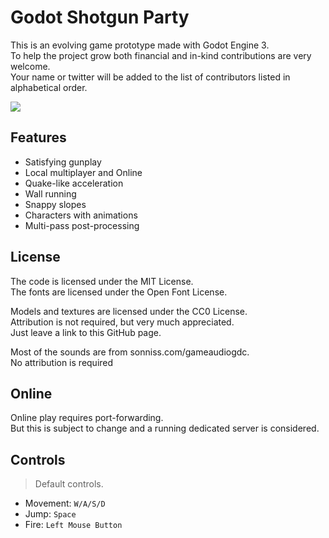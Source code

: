 # Godot Shotgun Party

This is an evolving game prototype made with Godot Engine 3.  
To help the project grow both financial and in-kind contributions are very welcome.  
Your name or twitter will be added to the list of contributors listed in alphabetical order.  

<a href="https://www.buymeacoffee.com/ic3bug"><img src="https://img.buymeacoffee.com/button-api/?text=Buy me a cookie&emoji=🍪&slug=ic3bug&button_colour=5F7FFF&font_colour=ffffff&font_family=Poppins&outline_colour=000000&coffee_colour=FFDD00"></a>

## Features

- Satisfying gunplay
- Local multiplayer and Online
- Quake-like acceleration
- Wall running
- Snappy slopes
- Characters with animations
- Multi-pass post-processing

## License

The code is licensed under the MIT License.  
The fonts are licensed under the Open Font License.  

Models and textures are licensed under the CC0 License.  
Attribution is not required, but very much appreciated.  
Just leave a link to this GitHub page.  

Most of the sounds are from sonniss.com/gameaudiogdc.  
No attribution is required  

## Online
Online play requires port-forwarding.  
But this is subject to change and a running dedicated server is considered.  

## Controls
>Default controls.  

- Movement: `W/A/S/D`
- Jump: `Space`
- Fire: `Left Mouse Button`
